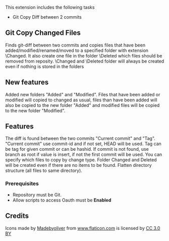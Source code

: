 This extension includes the following tasks

* Git Copy Diff between 2 commits
	
## Git Copy Changed Files
Finds git-diff between two commits and copies files that have been added/modified/renamed/moved to a specified folder with extension \Changed. It also create one file in the folder \Deleted which files should be removed from reposity.
\Changed and \Deleted folder will always be created even if nothing is stored in the folders

## New features
Added new folders "Added" and "Modified". 
Files that have been added or modified will copied to changed as usual, files than have been added will also be copied to the new folder "Added" and modified files will be copied to the new folder "Modified".

## Features
The diff is found between the two commits "Current commit" and "Tag". 
"Current commit" use commit-id and if not set, HEAD will be used. 
Tag can be tag for given commit or can be hashid. If commit is not found, use branch as root if value is insert, if not the first commit will be used.
You can specify which files to copy by change type. 
Folder Changed and Deleted will be created even if there are no items to be found.
Flatten directory structure (all files to same directory).


### Prerequisites

* Repository must be Git.
* Allow scripts to access Oauth must be **Enabled**

## Credits
<div>Icons made by <a href="http://www.flaticon.com/authors/madebyoliver" title="Madebyoliver">Madebyoliver</a> from <a href="http://www.flaticon.com" title="Flaticon">www.flaticon.com</a> is licensed by <a href="http://creativecommons.org/licenses/by/3.0/" title="Creative Commons BY 3.0" target="_blank">CC 3.0 BY</a></div>
